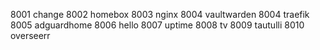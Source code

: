8001 change
8002 homebox
8003 nginx
8004 vaultwarden
8004 traefik
8005 adguardhome
8006 hello
8007 uptime
8008 tv
8009 tautulli
8010 overseerr
